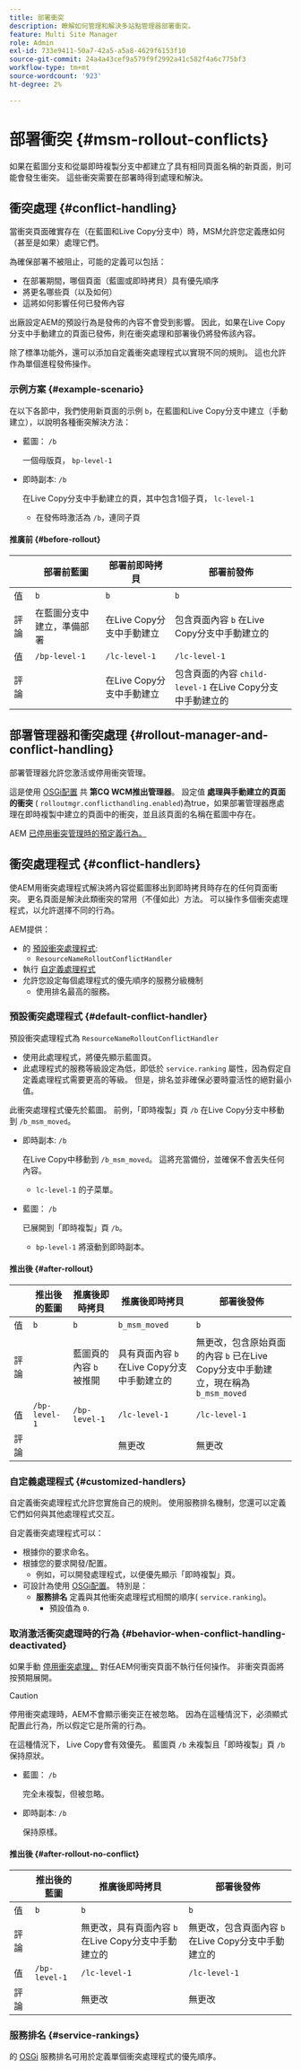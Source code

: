 ```yaml
---
title: 部署衝突
description: 瞭解如何管理和解決多站點管理器部署衝突。
feature: Multi Site Manager
role: Admin
exl-id: 733e9411-50a7-42a5-a5a8-4629f6153f10
source-git-commit: 24a4a43cef9a579f9f2992a41c582f4a6c775bf3
workflow-type: tm+mt
source-wordcount: '923'
ht-degree: 2%

---
```


# 部署衝突 {#msm-rollout-conflicts}

如果在藍圖分支和從屬即時複製分支中都建立了具有相同頁面名稱的新頁面，則可能會發生衝突。 這些衝突需要在部署時得到處理和解決。

## 衝突處理 {#conflict-handling}

當衝突頁面確實存在（在藍圖和Live Copy分支中）時，MSM允許您定義應如何（甚至是如果）處理它們。

為確保部署不被阻止，可能的定義可以包括：

* 在部署期間，哪個頁面（藍圖或即時拷貝）具有優先順序
* 將更名哪些頁（以及如何）
* 這將如何影響任何已發佈內容

出廠設定AEM的預設行為是發佈的內容不會受到影響。 因此，如果在Live Copy分支中手動建立的頁面已發佈，則在衝突處理和部署後仍將發佈該內容。

除了標準功能外，還可以添加自定義衝突處理程式以實現不同的規則。 這也允許作為單個進程發佈操作。

### 示例方案 {#example-scenario}

在以下各節中，我們使用新頁面的示例 `b`，在藍圖和Live Copy分支中建立（手動建立），以說明各種衝突解決方法：

* 藍圖： `/b`

   一個母版頁， `bp-level-1`

* 即時副本: `/b`

   在Live Copy分支中手動建立的頁，其中包含1個子頁， `lc-level-1`

   * 在發佈時激活為 `/b`，連同子頁

#### 推廣前 {#before-rollout}

|  | 部署前藍圖 | 部署前即時拷貝 | 部署前發佈 |
|---|---|---|---|
| 值 | `b` | `b` | `b` |
| 評論 | 在藍圖分支中建立，準備部署 | 在Live Copy分支中手動建立 | 包含頁面內容 `b` 在Live Copy分支中手動建立的 |
| 值 | `/bp-level-1` | `/lc-level-1` | `/lc-level-1` |
| 評論 |  | 在Live Copy分支中手動建立 | 包含頁面的內容 `child-level-1` 在Live Copy分支中手動建立的 |

## 部署管理器和衝突處理 {#rollout-manager-and-conflict-handling}

部署管理器允許您激活或停用衝突管理。

這是使用 [OSGi配置](/help/implementing/deploying/configuring-osgi.md) 共 **第CQ WCM推出管理器**。 設定值 **處理與手動建立的頁面的衝突** ( `rolloutmgr.conflicthandling.enabled`)為true，如果部署管理器應處理在即時複製中建立的頁面中的衝突，並且該頁面的名稱在藍圖中存在。

AEM [已停用衝突管理時的預定義行為。](#behavior-when-conflict-handling-deactivated)

## 衝突處理程式 {#conflict-handlers}

使AEM用衝突處理程式解決將內容從藍圖移出到即時拷貝時存在的任何頁面衝突。 更名頁面是解決此類衝突的常用（不僅如此）方法。 可以操作多個衝突處理程式，以允許選擇不同的行為。

AEM提供：

* 的 [預設衝突處理程式](#default-conflict-handler):
   * `ResourceNameRolloutConflictHandler`
* 執行 [自定義處理程式](#customized-handlers)
* 允許您設定每個處理程式的優先順序的服務分級機制
   * 使用排名最高的服務。

### 預設衝突處理程式 {#default-conflict-handler}

預設衝突處理程式為 `ResourceNameRolloutConflictHandler`

* 使用此處理程式，將優先顯示藍圖頁。
* 此處理程式的服務等級設定為低，即低於 `service.ranking` 屬性，因為假定自定義處理程式需要更高的等級。 但是，排名並非確保必要時靈活性的絕對最小值。

此衝突處理程式優先於藍圖。 前例，「即時複製」頁 `/b` 在Live Copy分支中移動到 `/b_msm_moved`。

* 即時副本: `/b`

   在Live Copy中移動到 `/b_msm_moved`。 這將充當備份，並確保不會丟失任何內容。

   * `lc-level-1` 的子菜單。

* 藍圖： `/b`

   已展開到「即時複製」頁 `/b`。

   * `bp-level-1` 將滾動到即時副本。

#### 推出後 {#after-rollout}

|  | 推出後的藍圖 | 推廣後即時拷貝 | 推廣後即時拷貝 | 部署後發佈 |
|---|---|---|---|---|
| 值 | `b` | `b` | `b_msm_moved` | `b` |
| 評論 |  | 藍圖頁的內容 `b` 被推開 | 具有頁面內容 `b` 在Live Copy分支中手動建立的 | 無更改，包含原始頁面的內容 `b` 已在Live Copy分支中手動建立，現在稱為 `b_msm_moved` |
| 值 | `/bp-level-1` | `/bp-level-1` | `/lc-level-1` | `/lc-level-1` |
| 評論 |  |  | 無更改 | 無更改 |

### 自定義處理程式 {#customized-handlers}

自定義衝突處理程式允許您實施自己的規則。 使用服務排名機制，您還可以定義它們如何與其他處理程式交互。

自定義衝突處理程式可以：

* 根據你的要求命名。
* 根據您的要求開發/配置。
   * 例如，可以開發處理程式，以便優先顯示「即時複製」頁。
* 可設計為使用 [OSGi配置](/help/implementing/deploying/configuring-osgi.md)。 特別是：
   * **服務排名** 定義與其他衝突處理程式相關的順序( `service.ranking`)。
      * 預設值為 `0`.

### 取消激活衝突處理時的行為 {#behavior-when-conflict-handling-deactivated}

如果手動 [停用衝突處理，](#rollout-manager-and-conflict-handling) 對任AEM何衝突頁面不執行任何操作。 非衝突頁面將按預期展開。

>[!CAUTION]
>
>停用衝突處理時，AEM不會顯示衝突正在被忽略。 因為在這種情況下，必須顯式配置此行為，所以假定它是所需的行為。

在這種情況下， Live Copy會有效優先。 藍圖頁 `/b` 未複製且「即時複製」頁 `/b` 保持原狀。

* 藍圖： `/b`

   完全未複製，但被忽略。

* 即時副本: `/b`

   保持原樣。

#### 推出後 {#after-rollout-no-conflict}

|  | 推出後的藍圖 | 推廣後即時拷貝 | 部署後發佈 |
|---|---|---|---|
| 值 | `b` | `b` | `b` |
| 評論 |  | 無更改，具有頁面內容 `b` 在Live Copy分支中手動建立的 | 無更改，包含頁面內容 `b` 在Live Copy分支中手動建立的 |
| 值 | `/bp-level-1` | `/lc-level-1` | `/lc-level-1` |
| 評論 |  | 無更改 | 無更改 |

### 服務排名 {#service-rankings}

的 [OSGi](https://www.osgi.org/) 服務排名可用於定義單個衝突處理程式的優先順序。
